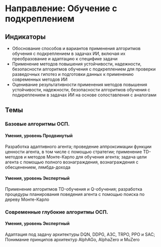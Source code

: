 # Направление: Обучение с подкреплением
## Индикаторы
* Обоснование способов и вариантов применения алгоритмов обучения с подкреплением в задачах ИИ, включая их преобразование и адаптацию к специфике задачи
* Применение методов повышения устойчивости, надежности, безопасности алгоритмов обучения с подкреплением для проверки разведочных гипотез и подготовки данных к применению современных методов ИИ
* Оценивание результативности применения методов повышения устойчивости, надежности, безопасности алгоритмов обучения с подкреплением в задачах ИИ на основе сопоставления с аналогами
## Темы
###  Базовые алгоритмы ОСП.
#### Умения, уровень Продвинутый
Разработка адаптивного агента; проведение аппроксимации функции ценности агента, в том числе с помощью стратегии; применение TD-методов и методов Монте-Карло для обучения агента; задача цели агента с помощью полного вознаграждения, вознаграждения с обесценением, лямбда-дохода
#### Умения, уровень Экспертный
Применение алгоритмов TD-обучения и Q-обучения; разработка процедуры планирования поведения агента с помощью поиска по дереву Монте-Карло
### Современные глубокие алгоритмы ОСП.
#### Умения, уровень Экспертный
Адаптация под задачу архитектуры DQN, DDPG, A3C, TRPO, PPO и SAC; Понимание принципов архитектур AlphAGo, AlphaZero и MuZero
